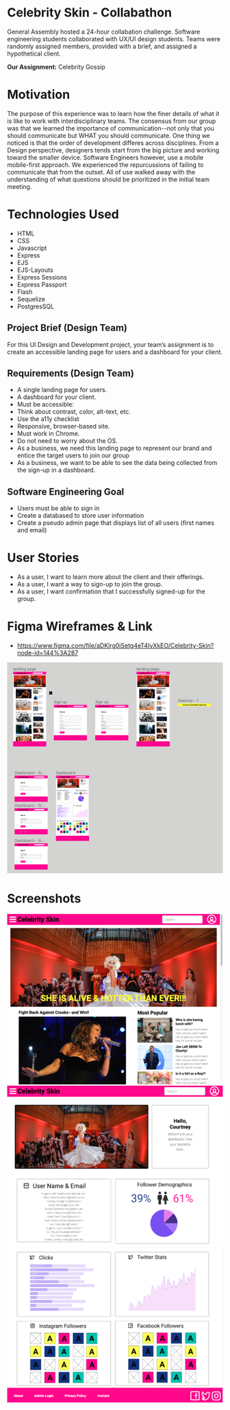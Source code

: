 # Celebrity Skin - Collabathon

General Assembly hosted a 24-hour collabation challenge. Software engineering students collaborated with UX/UI design students. Teams were randomly assigned members, provided with a brief, and assigned a hypothetical client. 

**Our Assignment:** Celebrity Gossip

# Motivation
The purpose of this experience was to learn how the finer details of what it is like to work with interdisciplinary teams. The consensus from our group was that we learned the importance of communication--not only that you should communicate but WHAT you should communicate. One thing we noticed is that the order of development differes across disciplines. From a Design perspective, designers tends start from the big picture and working toward the smaller device. Software Engineers however, use a mobile mobile-first approach. We experienced the repurcussions of failing to communicate that from the outset. All of use walked away with the understanding of what questions should be prioritized in the initial team meeting. 

# Technologies Used
* HTML
* CSS
* Javascript
* Express
* EJS
* EJS-Layouts
* Express Sessions
* Express Passport
* Flash
* Sequelize
* PostgresSQL

## Project Brief (Design Team)
For this UI Design and Development project, your team’s assignment is to create an ​accessible landing page for users​ and a ​dashboard for your client​.

## Requirements (Design Team)

* A single landing page for users.
* A dashboard for your client.
* Must be accessible:
* Think about contrast, color, alt-text, etc.
* Use the ​a11y checklist
* Responsive, browser-based site.
* Must work in Chrome.
* Do not need to worry about the OS.
* As a business, we need this landing page to represent our brand and entice the target users to join our group
* As a business, we want to be able to see the data being collected from the sign-up in a dashboard.

## Software Engineering Goal
* Users must be able to sign in
* Create a databased to store user information
* Create a pseudo admin page that displays list of all users (first names and email)

# User Stories
* As a user, I want to learn more about the client and their offerings.
* As a user, I want a way to sign-up to join the group.
* As a user, I want confirmation that I successfully signed-up for the group.

# Figma Wireframes & Link
* https://www.figma.com/file/aDKlrg0iSetg4eT4IvXkEO/Celebrity-Skin?node-id=144%3A287

![figma](public/assets/img/figma.png)

# Screenshots
![landing](public/assets/img/Landing.png)
![dashboard1](public/assets/img/dashboard1.png)
![dashboard2](public/assets/img/dashboard2.png)


